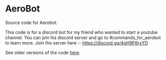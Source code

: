 # AeroBot
Source code for Aerobot.


This code is for a discord bot for my friend who wanted to start a youtube channel. You can join his discord server and go to #commands_for_aerobot to learn more. Join the server here :- https://discord.gg/4gH9F6rxYD

See older versions of the code [here](https://github.com/SiddharthRajpal/AeroBot/releases).
